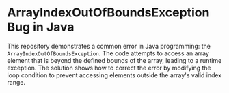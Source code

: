 # ArrayIndexOutOfBoundsException Bug in Java

This repository demonstrates a common error in Java programming: the `ArrayIndexOutOfBoundsException`. The code attempts to access an array element that is beyond the defined bounds of the array, leading to a runtime exception.  The solution shows how to correct the error by modifying the loop condition to prevent accessing elements outside the array's valid index range. 